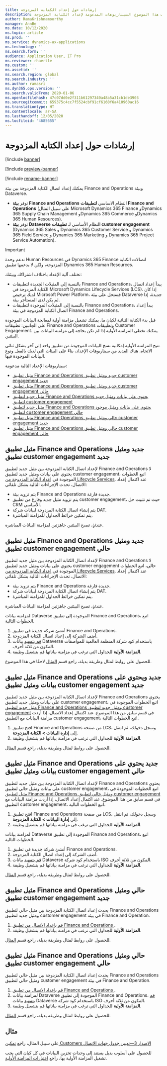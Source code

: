 ```yaml
---
title: إرشادات حول إعداد الكتابة المزدوجة
description: يصف هذا الموضوع السيناريوهات المدعومة لإعداد الكتابة المزدوجة.
author: RamaKrishnamoorthy
manager: AnnBe
ms.date: 10/12/2020
ms.topic: article
ms.prod: ''
ms.service: dynamics-ax-applications
ms.technology: ''
ms.search.form: ''
audience: Application User, IT Pro
ms.reviewer: rhaertle
ms.custom: ''
ms.assetid: ''
ms.search.region: global
ms.search.industry: ''
ms.author: ramasri
ms.dyn365.ops.version: ''
ms.search.validFrom: 2020-01-06
ms.openlocfilehash: 47c07dd0e2f311b61297340a48a5a31cb1de3903
ms.sourcegitcommit: 659375c4cc7f5524cbf91cf6160f6a410960ac16
ms.translationtype: HT
ms.contentlocale: ar-SA
ms.lasthandoff: 12/05/2020
ms.locfileid: "4685655"
---
```

# <a name="guidance-for-dual-write-setup"></a>إرشادات حول إعداد الكتابة المزدوجة

[!include [banner](../../includes/banner.md)]

[!include [preview-banner](../../includes/preview-banner.md)]

[!include [rename-banner](~/includes/cc-data-platform-banner.md)]

يمكنك إعداد اتصال الكتابة المزدوجة بين بيئة Finance and Operations وبيئة Dataverse.

+ توفر **بيئة Finance and Operations** النظام الاساسي **لتطبيقات Finance and Operations** (على سبيل المثال Microsoft Dynamics 365 Finance وDynamics 365 Supply Chain Management وDynamics 365 Commerce وDynamics 365 Human Resources).
+ توفر **بيئة Dataverse** النظام الأساسي لـ **تطبيقات customer engagement** (Dynamics 365 Sales و Dynamics 365 Customer Service و Dynamics 365 Field Service و Dynamics 365 Marketing و Dynamics 365 Project Service Automation).

> [!IMPORTANT]
> تدعم وحدة Human Resources في Dynamics 365 Finance  اتصالات الكتابة المزدوجة، ولكن لا يدعمها تطبيق Dynamics 365 Human Resources.

تختلف آلية الإعداد باختلاف اشتراكك وبيئتك:

+ بالنسبة إلى المثيلات الجديدة لتطبيقات Finance and Operations، يبدأ إعداد اتصال الكتابة المزدوجة في Microsoft Dynamics Lifecycle Services (LCS). إذا كان لديك ترخيص Microsoft Power Platform، فستحل على بيئة Dataverse جديدة، إذا لم يكن لدى المستأجر بيئة.
+ بالنسبة إلى المثيلات الموجودة لتطبيقات Finance and Operations، يبدأ إعداد اتصال الكتابة المزدوجة في بيئة Finance and Operations.

قبل بدء الكتابة الثنائية لكيان ما، يمكنك تشغيل مزامنة أولية لمعالجة البيانات الموجودة على الجانبين: تطبيقات Finance and Operations وتطبيقات Customer Engagement. يمكنك تخطي المزامنة الأولية إذا لم تكن بحاجة إلى مزامنة البيانات بين البيئتين.

تتيح المزامنة الأولية إمكانية نسخ البيانات الموجودة من تطبيق واحد إلى آخر بشكل ثنائي الاتجاه. هناك العديد من سيناريوهات الإعداد، بناءً على البيئات التي لديك بالفعل ونوع البيانات الموجودة فيها.

سيناريوهات الإعداد التالية مدعومة:

+ [مثيل تطبيق Finance and Operations جديد ومثيل تطبيق customer engagement جديد](#new-new)
+ [مثيل تطبيق Finance and Operations جديد ومثيل تطبيق customer engagement حالي](#new-existing)
+ [مثيل جديد لتطبيق Finance and Operations يحتوي على بيانات ومثيل جديد لتطبيق customer engagement](#new-data-new)
+ [مثيل جديد لتطبيق Finance and Operations يحتوي على بيانات ومثيل موجود لتطبيق customer engagement حالي](#new-data-existing)
+ [مثيل تطبيق Finance and Operations حالي ومثيل تطبيق customer engagement جديد](#existing-new)
+ [مثيل تطبيق Finance and Operations حالي ومثيل تطبيق customer engagement حالي](#existing-existing)

## <a name="a-new-finance-and-operations-app-instance-and-a-new-customer-engagement-app-instance"></a><a id="new-new"></a>مثيل تطبيق Finance and Operations جديد ومثيل تطبيق customer engagement جديد

لإعداد اتصال الكتابة المزدوجة بين مثيل جديد لتطبيق Finance and Operations لا يحتوي على بيانات ومثيل جديد لتطبيق customer engagement، اتبع الخطوات الموجودة في [إعداد الكتابة المزدوجة من Lifecycle Services](lcs-setup.md). عند اكتمال إعداد الاتصال، تحدث الإجراءات التالية بشكل تلقائي:

- يتم تزويد بيئة Finance and Operations جديدة فارغة.
- يتم تزويد مثيل جديد وفارغ من تطبيق customer engagement، حيث تم تثبيت حل CRM الأساسي.
- يتم إنشاء اتصال الكتابة المزدوجة لبيانات شركة DAT.
- يتم تمكين خرائط الجداول للمزامنة المباشرة.

عندئذٍ، تصبح البيئتين جاهزتين لمزامنة البيانات المباشرة.

## <a name="a-new-finance-and-operations-app-instance-and-an-existing-customer-engagement-app-instance"></a><a id="new-existing"></a>مثيل تطبيق Finance and Operations جديد ومثيل تطبيق customer engagement حالي

لإعداد اتصال الكتابة المزدوجة بين مثيل جديد لتطبيق Finance and Operations لا يحتوي على بيانات ومثيل جديد لتطبيق customer engagement حالي، اتبع الخطوات الموجودة في [إعداد الكتابة المزدوجة من Lifecycle Services](lcs-setup.md). عند اكتمال إعداد الاتصال، تحدث الإجراءات التالية بشكل تلقائي:

- يتم تزويد بيئة Finance and Operations جديدة فارغة.
- يتم إنشاء اتصال الكتابة المزدوجة لبيانات شركة DAT.
- يتم تمكين خرائط الجداول للمزامنة المباشرة.

عندئذٍ، تصبح البيئتين جاهزتين لمزامنة البيانات المباشرة.

لمزامنة بيانات Dataverse الموجودة إلى تطبيق Finance and Operations، اتبع الخطوات التالية.

1. أنشئ شركة جديدة في تطبيق Finance and Operations.
2. أضف الشركة إلى إعداد اتصال الكتابة المزدوجة.
3. [قم بتمهيد](bootstrap-company-data.md) بيانات Dataverse باستخدام كود شركة المنظمة العالمية للمواصفات المكون من ثلاثة أحرف.
4. قم بتشغيل وظيفة‏‎ **المزامنة الأولية** للجداول التي ترغب في مزامنة بياناتها.

للحصول على روابط لمثال وطريقة بديلة، راجع قسم [المثال](#example) لاحقًا في هذا الموضوع.

## <a name="a-new-finance-and-operations-app-instance-that-has-data-and-a-new-customer-engagement-app-instance"></a><a id="new-data-new"></a>مثيل تطبيق Finance and Operations جديد ويحتوي على بيانات ومثيل تطبيق customer engagement جديد

لإعداد اتصال الكتابة المزدوجة بين مثيل جديد لتطبيق Finance and Operations يحتوي على بيانات ومثيل جديد لتطبيق customer engagement، اتبع الخطوات الموجودة في [مثيل جديد لتطبيق Finance and Operations ومثيل جديد لتطبيق customer engagement‬](#new-new) في قسم سابق من هذا الموضوع. عند اكتمال إعداد الاتصال، إذا أردت مزامنة البيانات مع التطبيق customer engagement، اتبع الخطوات التالية.

1. افتح تطبيق Finance and Operations من صفحة LCS، وسجل دخولك، ثم انتقل إلى **إدارة البيانات \> الكتابة المزدوجة**.
2. قم بتشغيل وظيفة‏‎ **المزامنة الأولية** للجداول التي ترغب في مزامنة بياناتها.

للحصول على روابط لمثال وطريقة بديلة، راجع قسم [المثال](#example).

## <a name="a-new-finance-and-operations-app-instance-that-has-data-and-an-existing-customer-engagement-app-instance"></a><a id="new-data-existing"></a>مثيل تطبيق Finance and Operations جديد يحتوي على بيانات ومثيل تطبيق customer engagement حالي

لإعداد اتصال الكتابة المزدوجة بين مثيل جديد لتطبيق Finance and Operations يحتوي على بيانات ومثيل حالي لتطبيق customer engagement، اتبع الخطوات الموجودة في [مثيل لتطبيق Finance and Operations ومثيل حالي لتطبيق customer engagement‬](#new-existing) في قسم سابق من هذا الموضوع. عند اكتمال إعداد الاتصال، إذا أردت مزامنة البيانات مع التطبيق customer engagement، اتبع الخطوات التالية.

1. افتح تطبيق Finance and Operations من صفحة LCS، وسجل دخولك، ثم انتقل إلى **إدارة البيانات \> الكتابة المزدوجة**.
2. قم بتشغيل وظيفة‏‎ **المزامنة الأولية** للجداول التي ترغب في مزامنة بياناتها.

لمزامنة بيانات Dataverse الموجودة إلى تطبيق Finance and Operations، اتبع الخطوات التالية.

1. أنشئ شركة جديدة في تطبيق Finance and Operations.
2. أضف الشركة إلى إعداد اتصال الكتابة المزدوجة.
3. [قم بتمهيد](bootstrap-company-data.md) بيانات Dataverse باستخدام كود شركة ISO المكون من ثلاثة أحرف.
4. قم بتشغيل وظيفة‏‎ **المزامنة الأولية** للجداول التي ترغب في مزامنة بياناتها.

للحصول على روابط لمثال وطريقة بديلة، راجع قسم [المثال](#example).

## <a name="an-existing-finance-and-operations-app-instance-and-a-new-customer-engagement-app-instance"></a><a id="existing-new"></a>مثيل تطبيق Finance and Operations حالي ومثيل تطبيق customer engagement جديد

يحدث إعداد اتصال الكتابة المزدوجة بين مثيل حالي لتطبيق Finance and Operations ومثيل جديد لتطبيق customer engagement في بيئة Finance and Operation.

1. [قم بإعداد الاتصال من تطبيق Finance and Operations ](enable-dual-write.md).
2. قم بتشغيل وظيفة‏‎ **المزامنة الأولية** للجداول التي ترغب في مزامنة بياناتها.

للحصول على روابط لمثال وطريقة بديلة، راجع قسم [المثال](#example).

## <a name="an-existing-finance-and-operations-app-instance-and-an-existing-customer-engagement-app-instance"></a><a id="existing-existing"></a>مثيل تطبيق Finance and Operations حالي ومثيل تطبيق customer engagement حالي

يحدث إعداد اتصال الكتابة المزدوجة بين مثيل حالي لتطبيق Finance and Operations ومثيل حالي لتطبيق customer engagement في بيئة Finance and Operation.

1. [قم بإعداد الاتصال من تطبيق Finance and Operations ](enable-dual-write.md).
2. لمزامنة بيانات Dataverse الموجودة إلى تطبيق Finance and Operations، [قم بتمهيد](bootstrap-company-data.md) بيانات Dataverse باستخدام كود شركة ISO المكون من ثلاثة أحرف.‬
3. قم بتشغيل وظيفة‏‎ **المزامنة الأولية** للجداول التي ترغب في مزامنة بياناتها.

للحصول على روابط لمثال وطريقة بديلة، راجع قسم [المثال](#example).

## <a name="example"></a>مثال

على سبيل المثال، راجع [تمكين Customers الإصدار 3—تعيين جدول جهات الاتصال](enable-entity-map.md#enable-table-map)

للحصول على أسلوب بديل يستند إلى وحدات تخزين البيانات في كل كيان التي يجب تشغيل المزامنة الأولية بها، راجع [اعتبارات المزامنة الأولية](initial-sync-guidance.md).
